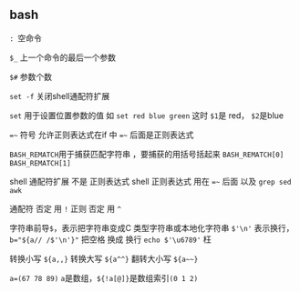 ## bash
`: `空命令

`$_` 上一个命令的最后一个参数

`$#` 参数个数

`set -f` 关闭shell通配符扩展

`set` 用于设置位置参数的值
如 `set red blue green`
这时 `$1`是 red， `$2`是blue

`=~` 符号 允许正则表达式在if 中
`=~` 后面是正则表达式

`BASH_REMATCH`用于捕获匹配字符串 ，要捕获的用括号括起来
`BASH_REMATCH[0]`
`BASH_REMATCH[1]`

shell 通配符扩展 不是 正则表达式
shell 正则表达式 用在 `=~` 后面
以及 `grep sed awk`

通配符 否定 用 `!`
正则 否定 用 `^`

字符串前导`$`，表示把字符串变成C 类型字符串或本地化字符串
`$'\n'` 表示换行， `b="${a// /$'\n'}"` 把空格 换成 换行
`echo $'\u6789'` 枉

转换小写
`${a,,}`
转换大写
`${a^^}`
翻转大小写
`${a~~}`

`a=(67 78 89)`
`a`是数组，`${!a[@]}`是数组索引`(0 1 2)`
<!--stackedit_data:
eyJoaXN0b3J5IjpbMjEyNDY0NzY1OSwtMTAwNjM5MTAxOSwtMT
MzODM5NTM4Miw3MzA5OTgxMTZdfQ==
-->